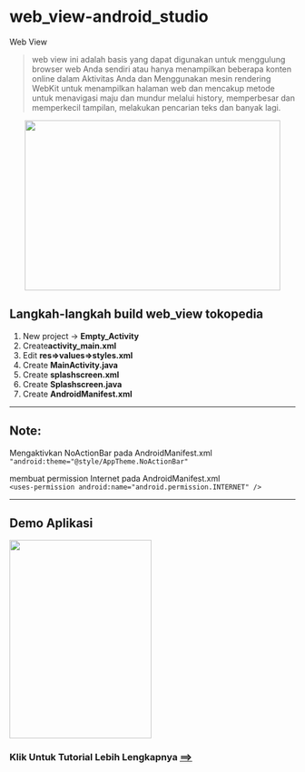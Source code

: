 # web_view-android_studio
Web View
>web view ini adalah basis yang dapat digunakan untuk menggulung browser web Anda sendiri atau hanya menampilkan beberapa konten online dalam Aktivitas Anda dan Menggunakan mesin rendering WebKit untuk menampilkan halaman web dan mencakup metode untuk menavigasi maju dan mundur melalui history, memperbesar dan memperkecil tampilan, melakukan pencarian teks dan banyak lagi.

<p align="center">
<img src="https://github.com/sasmitoh/web_view-android_studio/blob/master/konsep_web_view.png" width="450" height="300" />
</p>

## Langkah-langkah build web_view tokopedia 
<ol>
   <li>New project -> <b>Empty_Activity</b> </li>
   <li>Create<b>activity_main.xml</b></li>
   <li>Edit <b>res=>values=>styles.xml</b></li>
   <li>Create <b>MainActivity.java</b></li>
   <li>Create <b>splashscreen.xml</b></li>
   <li>Create <b>Splashscreen.java</b></li>
    <li>Create <b>AndroidManifest.xml</b></li>
</ol>
<hr/>

## Note:
Mengaktivkan NoActionBar pada AndroidManifest.xml<br>
```"android:theme="@style/AppTheme.NoActionBar"```<br><p>
membuat permission Internet pada AndroidManifest.xml<br>
```<uses-permission android:name="android.permission.INTERNET" />```
<hr/>

## Demo Aplikasi
<img src="https://github.com/sasmitoh/web_view-android_studio/blob/master/demo.jpg" width="250" height="350" />

### Klik Untuk Tutorial Lebih Lengkapnya [==> ](https://github.com/sasmitoh/web_view-android_studio/wiki)
